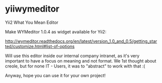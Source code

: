 yiiwymeditor
============

Yii2 What You Mean Editor

Make WYMeditor 1.0.4 as widget available for Yii2:

http://wymeditor.readthedocs.org/en/latest/version_1.0_and_0.5/getting_started/customize.html#list-of-options

Will use this editor inside our internal company intranet, as it's very important to have a focus on meaning and not format.
We 1st thought about creole, but for none IT - Users, it was to "abstract" to work with that :(

Anyway, hope you can use it for your own project!
